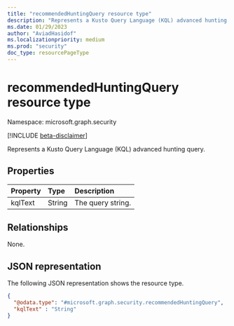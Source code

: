 ```yaml
---
title: "recommendedHuntingQuery resource type"
description: "Represents a Kusto Query Language (KQL) advanced hunting query."
ms.date: 01/29/2023
author: "AviadHasidof"
ms.localizationpriority: medium
ms.prod: "security"
doc_type: resourcePageType
---
```


# recommendedHuntingQuery resource type

Namespace: microsoft.graph.security

[!INCLUDE [beta-disclaimer](../../includes/beta-disclaimer.md)]

Represents a Kusto Query Language (KQL) advanced hunting query.

## Properties
|Property|Type|Description|
|:---|:---|:---|
|kqlText|String|The query string.|

## Relationships
None.

## JSON representation
The following JSON representation shows the resource type.
<!-- {
  "blockType": "resource",
  "@odata.type": "microsoft.graph.security.recommendedHuntingQuery"
}
-->
``` json
{
  "@odata.type": "#microsoft.graph.security.recommendedHuntingQuery",
  "kqlText" : "String"
}
```